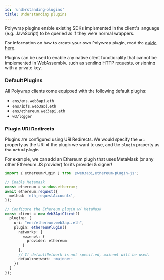 ```yaml
---
id: 'understanding-plugins'
title: Understanding plugins
---
```


Polywrap plugins enable existing SDKs implemented in the client's language (e.g. JavaScript) to be queried as if they were normal wrappers.

For information on how to create your own Polywrap plugin, read the [guide here](/quick-start/create-plugin-wrappers/create-js-plugin).

Plugins can be used to enable any native client functionality that cannot be implemented in WebAssembly, such as sending HTTP requests, or signing with a private key.

### **Default Plugins**

All Polywrap clients come equipped with the following default plugins:

- `ens/ens.web3api.eth`
- `ens/ipfs.web3api.eth`
- `ens/ethereum.web3api.eth`
- `w3/logger`

### **Plugin URI Redirects**

Plugins are configured using URI Redirects. We would specify the `uri` property as the URI of the plugin we want to use, and the `plugin` property as the actual plugin.

For example, we can add an Ethereum plugin that uses MetaMask (or any other Ethereum JS provider) for its provider & signer!

```typescript
import { ethereumPlugin } from '@web3api/ethereum-plugin-js';

// Enable Metamask
const ethereum = window.ethereum;
await ethereum.request({
  method: 'eth_requestAccounts',
});

// Configure the Ethereum plugin w/ MetaMask
const client = new Web3ApiClient({
  plugins: [
    uri: "ens/ethereum.web3api.eth",
    plugin: ethereumPlugin({
      networks: {
        mainnet: {
          provider: ethereum
        }
      },
      // If defaultNetwork is not specified, mainnet will be used.
      defaultNetwork: "mainnet"
    })
  ]
});
```
